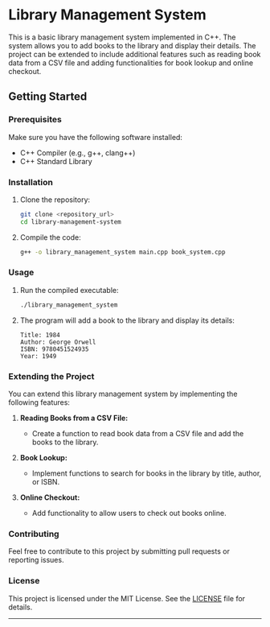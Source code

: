 # Library Management System

This is a basic library management system implemented in C++. The system allows you to add books to the library and display their details. The project can be extended to include additional features such as reading book data from a CSV file and adding functionalities for book lookup and online checkout.

## Getting Started

### Prerequisites

Make sure you have the following software installed:
- C++ Compiler (e.g., g++, clang++)
- C++ Standard Library

### Installation

1. Clone the repository:

    ```bash
    git clone <repository_url>
    cd library-management-system
    ```

2. Compile the code:

    ```bash
    g++ -o library_management_system main.cpp book_system.cpp
    ```

### Usage

1. Run the compiled executable:

    ```bash
    ./library_management_system
    ```

2. The program will add a book to the library and display its details:

    ```
    Title: 1984
    Author: George Orwell
    ISBN: 9780451524935
    Year: 1949
    ```

### Extending the Project

You can extend this library management system by implementing the following features:

1. **Reading Books from a CSV File:**
    - Create a function to read book data from a CSV file and add the books to the library.
    
2. **Book Lookup:**
    - Implement functions to search for books in the library by title, author, or ISBN.

3. **Online Checkout:**
    - Add functionality to allow users to check out books online.

### Contributing

Feel free to contribute to this project by submitting pull requests or reporting issues.

### License

This project is licensed under the MIT License. See the [LICENSE](LICENSE) file for details.

---
